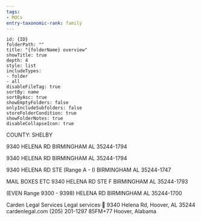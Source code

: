 ```yaml
---
tags:
- MOCs
entry-taxonomic-rank: family
---
```

```folder-overview
id: {ID}
folderPath: ""
title: "{folderName} overview"
showTitle: true
depth: 4
style: list
includeTypes:
- folder
- all
disableFileTag: true
sortBy: name
sortByAsc: true
showEmptyFolders: false
onlyIncludeSubfolders: false
storeFolderCondition: true
showFolderNotes: true
disableCollapseIcon: true
```


COUNTY: SHELBY


9340 HELENA RD
BIRMINGHAM AL 35244-1794

9340 HELENA RD
BIRMINGHAM AL 35244-1794

9340 HELENA RD STE (Range A - I)
BIRMINGHAM AL 35244-1747

MAIL BOXES ETC
9340 HELENA RD STE F
BIRMINGHAM AL 35244-1793

(EVEN Range 9300 - 9398) HELENA RD
BIRMINGHAM AL 35244-1700



Carden Legal Services
Legal services·
9340 Helena Rd, Hoover, AL 35244
cardenlegal.com
(205) 201-1297
85FM+77 Hoover, Alabama
